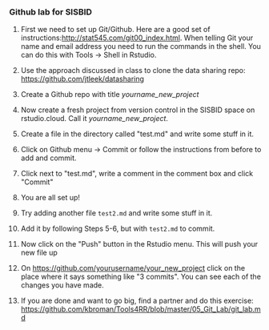 ### Github lab for SISBID


1. First we need to set up Git/Github. Here are a good set of instructions:http://stat545.com/git00_index.html. When telling Git your name and email
address you need to run the commands in the shell. You can do this with Tools -> Shell in Rstudio. 

2. Use the approach discussed in class to clone the data sharing repo: https://github.com/jtleek/datasharing

3. Create a Github repo with title _yourname_new_project_

4. Now create a fresh project from version control in the SISBID space on rstudio.cloud. Call it _yourname_new_project_. 

4. Create a file in the directory called "test.md" and write some stuff in it. 

5. Click on Github menu -> Commit or follow the instructions from before to add and commit. 

6. Click next to "test.md", write a comment in the comment box and click "Commit"

10. You are all set up!

11. Try adding another file `test2.md` and write some stuff in it. 

12. Add it by following Steps 5-6, but with `test2.md` to commit. 

13. Now click on the "Push" button in the Rstudio menu. This will push your new file up

14. On https://github.com/yourusername/your_new_project click on the place where it says something like "3 commits". You can see each of the changes you have made. 

15. If you are done and want to go big, find a partner and do this exercise: https://github.com/kbroman/Tools4RR/blob/master/05_Git_Lab/git_lab.md


